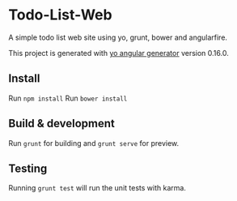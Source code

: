 # Todo-List-Web
A simple todo list web site using yo, grunt, bower and angularfire.

This project is generated with [yo angular generator](https://github.com/yeoman/generator-angular)
version 0.16.0.

## Install
Run `npm install`
Run `bower install`

## Build & development

Run `grunt` for building and `grunt serve` for preview.

## Testing

Running `grunt test` will run the unit tests with karma.
